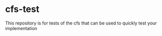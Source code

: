 # cfs-test
This repository is for tests of the cfs that can be used to quickly test your implementation
